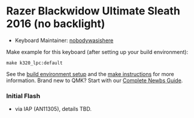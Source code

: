 # Razer Blackwidow Ultimate Sleath 2016 (no backlight)

* Keyboard Maintainer: [nobodywasishere](https://github.com/nobodywasishere)

Make example for this keyboard (after setting up your build environment):

    make k320_lpc:default

See the [build environment setup](https://docs.qmk.fm/#/getting_started_build_tools) and the [make instructions](https://docs.qmk.fm/#/getting_started_make_guide) for more information. Brand new to QMK? Start with our [Complete Newbs Guide](https://docs.qmk.fm/#/newbs).

### Initial Flash
* via IAP (AN11305), details TBD.